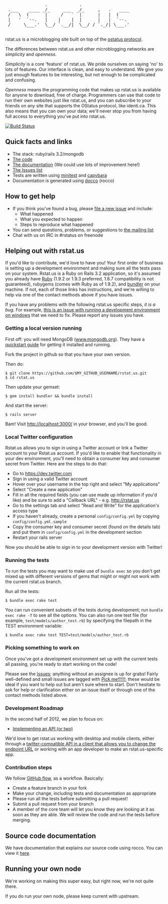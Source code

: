 <pre>
               .            .
 .___    ____ _/_     ___  _/_     ,   .   ____
 /   \  (      |     /   `  |      |   |  (
 |   '  `--.   |    |    |  |      |   |  `--.
 /     \___.'  \__/ `.__/|  \__/ / `._/| \___.'

</pre>

rstat.us is a microblogging site built on top of the [ostatus
protocol](http://status.net/wiki/OStatus).

The differences between rstat.us and other microblogging networks are *simplicity* and *openness*.

*Simplicity* is a core 'feature' of rstat.us. We pride ourselves on saying 'no' to lots of features. Our interface is clean, and easy to understand. We give you just enough features to be interesting, but not enough to be complicated and confusing.

*Openness* means the programming code that makes up rstat.us is available for anyone to download, free of charge. Programmers can use that code to run their own websites just like rstat.us, and you can subscribe to your friends on any site that supports the OStatus protocol, like identi.ca. This also means that you can own your data; we'll never stop you from having full access to everything you've put into rstat.us.

[![Build Status](https://secure.travis-ci.org/hotsh/rstat.us.png?branch=master)](http://travis-ci.org/hotsh/rstat.us)

Quick facts and links
---------------------

- The stack: ruby/rails 3.2/mongodb
- [The code][code]
- [The documentation][docs] (We could use lots of improvement here!)
- [The Issues list][issues]
- Tests are written using [minitest][minitest] and [capybara][capy]
- Documentation is generated using [docco][docco] (rocco)

[code]: http://github.com/hotsh/rstat.us
[docs]: http://hotsh.github.com/rstat.us/
[issues]: http://github.com/hotsh/rstat.us/issues
[flow]: http://scottchacon.com/2011/08/31/github-flow.html
[minitest]: https://github.com/seattlerb/minitest
[capy]: https://github.com/jnicklas/capybara
[docco]: https://github.com/jashkenas/docco

How to get help
---------------

- If you think you've found a bug, please [file a new issue](http://github.com/hotsh/rstat.us/issues) and include:
  - What happened
  - What you expected to happen
  - Steps to reproduce what happened
- You can send questions, problems, or suggestions to [the mailing list](http://librelist.com/browser/rstatus/)
- Chat with us on IRC in #rstatus on freenode

Helping out with rstat.us
-------------------------

If you'd like to contribute, we'd love to have you! Your first order of business is setting up a development environment and making sure all the tests pass on your system. Rstat.us is a Ruby on Rails 3.2 application, so it's assumed you already have [Ruby](http://www.ruby-lang.org/en/downloads) (1.9.2 or 1.9.3 preferred, 1.8.7 compatibility is not guaranteed), rubygems (comes with Ruby as of 1.9.2), and [bundler](http://gembundler.com/) on your machine. If not, each of those links has instructions, and we're willing to help via one of the contact methods above if you have issues.

If you have any problems with the following rstat.us specific steps, _it is a bug_. For example, [this is an issue with running a development environment on windows](https://github.com/hotsh/rstat.us/issues/547) that we need to fix. Please report any issues you have.

### Getting a local version running

First off: you will need MongoDB (www.mongodb.org).  They have a [quickstart
guide][mongo-quickstart] for getting it installed and running.

Fork the project in github so that you have your own version.

Then do:

    $ git clone https://github.com/$MY_GITHUB_USERNAME/rstat.us.git
    $ cd rstat.us

Then update your gemset:

    $ gem install bundler && bundle install

And start the server:

    $ rails server

Bam! Visit <http://localhost:3000/> in your browser, and you'll be good.

### Local Twitter configuration

Rstat.us allows you to sign in using a Twitter account or link a Twitter
account to your Rstat.us account.  If you'd like to enable that
functionality in your dev environment, you'll need to obtain a consumer key and consumer
secret from Twitter.  Here are the steps to do that:

- Go to https://dev.twitter.com
- Sign in using a valid Twitter account
- Hover over your username in the top right and select "My applications"
- Select "Create a new application"
- Fill in all the required fields (you can use made up information if
  you'd like) and be sure to add a "Callback URL" - e.g. http://rstat.us
- Go to the settings tab and select "Read and Write" for the application's
  access type
- If you haven't already, create a personal `config/config.yml` by copying
  `config/config.yml.sample`
- Copy the consumer key and consumer secret (found on the details tab)
  and put them in `config/config.yml` in the development section
- Restart your rails server

Now you should be able to sign in to your development version with Twitter!

### Running the tests

To run the tests you may want to make use of `bundle exec` so you don't get
mixed up with different versions of gems that might or might not work with
the current rstat.us branch.

Run all the tests:

    $ bundle exec rake test

You can run convenient subsets of the tests during development; run `bundle exec rake -T` to see all the options. You can also run one test file (for example, `test/models/author_test.rb`) by specifying the filepath in the TEST environment variable:

    $ bundle exec rake test TEST=test/models/author_test.rb

[mongo-quickstart]: http://www.mongodb.org/display/DOCS/Quickstart

### Picking something to work on

Once you've got a development environment set up with the current tests all passing, you're ready to start working on the code!

Please see the [Issues](http://github.com/hotsh/rstat.us/issues); anything without an assignee is up for grabs! Fairly well-defined and small issues are tagged with [Pick me!!!!!!](https://github.com/hotsh/rstat.us/issues?labels=Pick+me!!!!!!&milestone=&page=1&sort=updated&state=open); these would be ideal if you want to help out but aren't sure where to start. Don't hesitate to ask for help or clarification either on an issue itself or through one of the contact methods listed above.

### Development Roadmap

In the second half of 2012, we plan to focus on:

- [Implementing an API (or two)](https://github.com/hotsh/rstat.us/issues?milestone=8&page=1&sort=updated&state=open)

We'd love to get rstat.us working with desktop and mobile clients, either through a [twitter-compatible API in a client that allows you to change the endpoint URL](https://github.com/hotsh/rstat.us/issues/562) or working with an app developer to make an rstat.us-specific app.

### Contribution steps

We follow [GitHub flow][flow], as a workflow. Basically:

- Create a feature branch in your fork
- Make your change, including tests and documentation as appropriate
- Please run all the tests before submitting a pull request!
- Submit a pull request from your branch
- A member of the core team will let you know they are looking at it as soon as they are able. We will review the code and run the tests before merging.

Source code documentation
-------------------------

We have documentation that explains our source code using rocco.
You can view it [here](http://hotsh.github.com/rstat.us/).


Running your own node
---------------------

We're working on making this super easy, but right now, we're not quite there.

If you do run your own node, please keep current with upstream.
